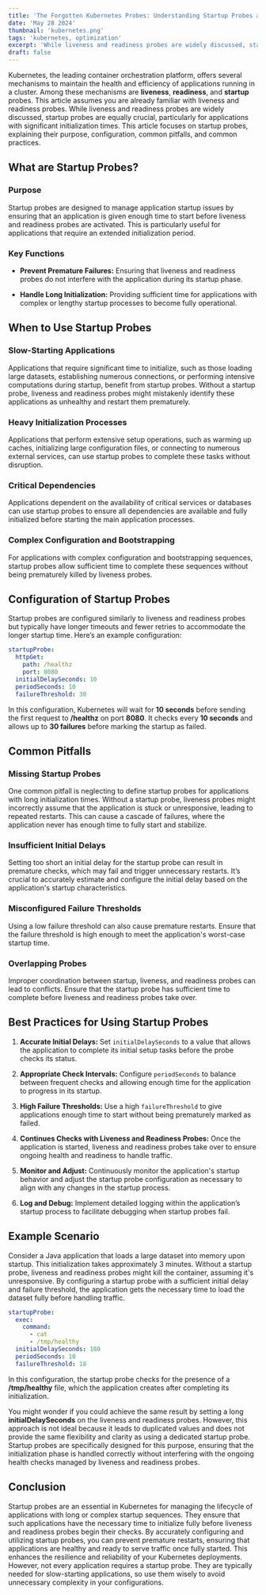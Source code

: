 ```yaml
---
title: 'The Forgotten Kubernetes Probes: Understanding Startup Probes and Their Importance'
date: 'May 28 2024'
thumbnail: 'kubernetes.png'
tags: 'kubernetes, optimization'
excerpt: 'While liveness and readiness probes are widely discussed, startup probes are equally crucial, particularly for applications with significant initialization times. This article delves into startup probes, explaining their purpose, configuration, and common practices.'
draft: false
---
```


Kubernetes, the leading container orchestration platform, offers several mechanisms to maintain the health and efficiency of applications running in a cluster. Among these mechanisms are **liveness**, **readiness**, and **startup** probes. This article assumes you are already familiar with liveness and readiness probes. While liveness and readiness probes are widely discussed, startup probes are equally crucial, particularly for applications with significant initialization times. This article focuses on startup probes, explaining their purpose, configuration, common pitfalls, and common practices.

## What are Startup Probes?

### Purpose

Startup probes are designed to manage application startup issues by ensuring that an application is given enough time to start before liveness and readiness probes are activated. This is particularly useful for applications that require an extended initialization period.

### Key Functions

- **Prevent Premature Failures:** Ensuring that liveness and readiness probes do not interfere with the application during its startup phase.

- **Handle Long Initialization:** Providing sufficient time for applications with complex or lengthy startup processes to become fully operational.

## When to Use Startup Probes

### Slow-Starting Applications

Applications that require significant time to initialize, such as those loading large datasets, establishing numerous connections, or performing intensive computations during startup, benefit from startup probes. Without a startup probe, liveness and readiness probes might mistakenly identify these applications as unhealthy and restart them prematurely.

### Heavy Initialization Processes

Applications that perform extensive setup operations, such as warming up caches, initializing large configuration files, or connecting to numerous external services, can use startup probes to complete these tasks without disruption.

### Critical Dependencies

Applications dependent on the availability of critical services or databases can use startup probes to ensure all dependencies are available and fully initialized before starting the main application processes.

### Complex Configuration and Bootstrapping

For applications with complex configuration and bootstrapping sequences, startup probes allow sufficient time to complete these sequences without being prematurely killed by liveness probes.

## Configuration of Startup Probes

Startup probes are configured similarly to liveness and readiness probes but typically have longer timeouts and fewer retries to accommodate the longer startup time. Here’s an example configuration:

```yaml
startupProbe:
  httpGet:
    path: /healthz
    port: 8080
  initialDelaySeconds: 10
  periodSeconds: 10
  failureThreshold: 30
```

In this configuration, Kubernetes will wait for **10 seconds** before sending the first request to **/healthz** on port **8080**. It checks every **10 seconds** and allows up to **30 failures** before marking the startup as failed.

## Common Pitfalls

### Missing Startup Probes

One common pitfall is neglecting to define startup probes for applications with long initialization times. Without a startup probe, liveness probes might incorrectly assume that the application is stuck or unresponsive, leading to repeated restarts. This can cause a cascade of failures, where the application never has enough time to fully start and stabilize.

### Insufficient Initial Delays

Setting too short an initial delay for the startup probe can result in premature checks, which may fail and trigger unnecessary restarts. It’s crucial to accurately estimate and configure the initial delay based on the application's startup characteristics.

### Misconfigured Failure Thresholds

Using a low failure threshold can also cause premature restarts. Ensure that the failure threshold is high enough to meet the application's worst-case startup time.

### Overlapping Probes

Improper coordination between startup, liveness, and readiness probes can lead to conflicts. Ensure that the startup probe has sufficient time to complete before liveness and readiness probes take over.

## Best Practices for Using Startup Probes

1. **Accurate Initial Delays:**
   Set `initialDelaySeconds` to a value that allows the application to complete its initial setup tasks before the probe checks its status.

2. **Appropriate Check Intervals:**
   Configure `periodSeconds` to balance between frequent checks and allowing enough time for the application to progress in its startup.

3. **High Failure Thresholds:**
   Use a high `failureThreshold` to give applications enough time to start without being prematurely marked as failed.

4. **Continues Checks with Liveness and Readiness Probes:**
   Once the application is started, liveness and readiness probes take over to ensure ongoing health and readiness to handle traffic.

5. **Monitor and Adjust:**
   Continuously monitor the application's startup behavior and adjust the startup probe configuration as necessary to align with any changes in the startup process.

6. **Log and Debug:**
   Implement detailed logging within the application’s startup process to facilitate debugging when startup probes fail.

## Example Scenario

Consider a Java application that loads a large dataset into memory upon startup. This initialization takes approximately 3 minutes. Without a startup probe, liveness and readiness probes might kill the container, assuming it's unresponsive. By configuring a startup probe with a sufficient initial delay and failure threshold, the application gets the necessary time to load the dataset fully before handling traffic.

```yaml
startupProbe:
  exec:
    command:
      - cat
      - /tmp/healthy
  initialDelaySeconds: 180
  periodSeconds: 10
  failureThreshold: 18
```

In this configuration, the startup probe checks for the presence of a **/tmp/healthy** file, which the application creates after completing its initialization.

You might wonder if you could achieve the same result by setting a long **initialDelaySeconds** on the liveness and readiness probes. However, this approach is not ideal because it leads to duplicated values and does not provide the same flexibility and clarity as using a dedicated startup probe. Startup probes are specifically designed for this purpose, ensuring that the initialization phase is handled correctly without interfering with the ongoing health checks managed by liveness and readiness probes.

## Conclusion

Startup probes are an essential in Kubernetes for managing the lifecycle of applications with long or complex startup sequences. They ensure that such applications have the necessary time to initialize fully before liveness and readiness probes begin their checks. By accurately configuring and utilizing startup probes, you can prevent premature restarts, ensuring that applications are healthy and ready to serve traffic once fully started. This enhances the resilience and reliability of your Kubernetes deployments.
However, not every application requires a startup probe. They are typically needed for slow-starting applications, so use them wisely to avoid unnecessary complexity in your configurations.
